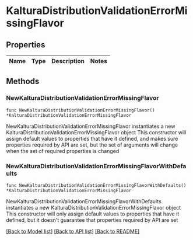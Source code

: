 # KalturaDistributionValidationErrorMissingFlavor

## Properties

Name | Type | Description | Notes
------------ | ------------- | ------------- | -------------

## Methods

### NewKalturaDistributionValidationErrorMissingFlavor

`func NewKalturaDistributionValidationErrorMissingFlavor() *KalturaDistributionValidationErrorMissingFlavor`

NewKalturaDistributionValidationErrorMissingFlavor instantiates a new KalturaDistributionValidationErrorMissingFlavor object
This constructor will assign default values to properties that have it defined,
and makes sure properties required by API are set, but the set of arguments
will change when the set of required properties is changed

### NewKalturaDistributionValidationErrorMissingFlavorWithDefaults

`func NewKalturaDistributionValidationErrorMissingFlavorWithDefaults() *KalturaDistributionValidationErrorMissingFlavor`

NewKalturaDistributionValidationErrorMissingFlavorWithDefaults instantiates a new KalturaDistributionValidationErrorMissingFlavor object
This constructor will only assign default values to properties that have it defined,
but it doesn't guarantee that properties required by API are set


[[Back to Model list]](../README.md#documentation-for-models) [[Back to API list]](../README.md#documentation-for-api-endpoints) [[Back to README]](../README.md)


